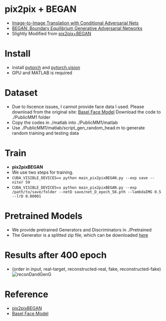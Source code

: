 # pix2pix + BEGAN
- [Image-to-Image Translation with Conditional Adversarial Nets](https://phillipi.github.io/pix2pix/)
- [BEGAN: Boundary Equilibrium Generative Adversarial Networks](https://arxiv.org/abs/1703.10717)
- Slightly Modified from [pix2pix+BEGAN](https://github.com/taey16/pix2pixBEGAN.pytorch)

# Install
- install [pytorch](https://github.com/pytorch/pytorch) and [pytorch.vision](https://github.com/pytorch/vision)
- GPU and MATLAB is required

# Dataset
- Due to liscence issues, I cannot provide face data I used. Please download from the original site: [Basel Face Model](https://faces.cs.unibas.ch/bfm/index.php?nav=1-2&id=downloads) Download the code to ./PublicMM1 folder
- Copy the codes in ./matlab into ./PublicMM1/matlab
- Use ./PublicMM1/matlab/script_gen_random_head.m to generate random training and testing data

# Train
- **pix2pixBEGAN**
- We use two steps for training.
- ```CUDA_VISIBLE_DEVICES=x python main_pix2pixBEGAN.py --exp save --niter 59```
- ```CUDA_VISIBLE_DEVICES=x python main_pix2pixBEGAN.py --exp /path/to/save/folder --netD save/net_D_epoch_58.pth --lambdaIMG 0.5 --lrD 0.00001```

# Pretrained Models
- We provide pretrained Generators and Discriminators in ./Pretrained
- The Generator is a splitted zip file, which can be downloaded [here](https://drive.google.com/drive/folders/1jlaZcRCOU1PrwBNoxHpFyOGe9KH-L7XL?usp=sharing)

# Results after 400 epoch
- (order in input, real-target, reconstructed-real, fake, reconstructed-fake) 
![reconDandGenG](./imgs/generated.png)


# Reference
- [pix2pixBEGAN](https://github.com/taey16/pix2pixBEGAN.pytorch)
- [Basel Face Model](https://faces.cs.unibas.ch/bfm/index.php?nav=1-1-0&id=details)
